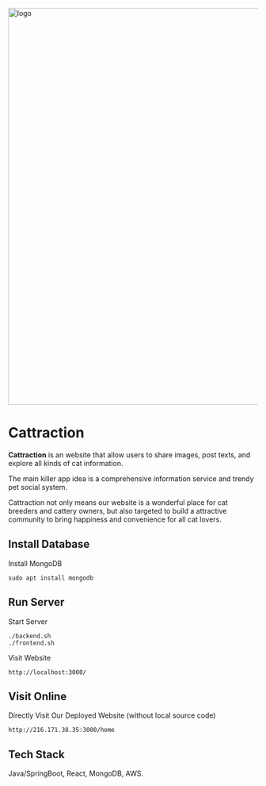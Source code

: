<p align="left"><img width="800" alt="logo" src="https://user-images.githubusercontent.com/38336855/97132695-14c75e80-171e-11eb-997b-44e4ad28e193.png"></p>

# Cattraction

**Cattraction** is an website that allow users to share images, post texts, and explore all kinds of cat information.

The main killer app idea is a comprehensive information service and trendy pet social system.

Cattraction not only means our website is a wonderful place for cat breeders and cattery owners, but also targeted to build a attractive community to bring happiness and convenience for all cat lovers.





## Install Database
Install MongoDB
```
sudo apt install mongodb
```

## Run Server
Start Server
```
./backend.sh
./frontend.sh
```

Visit Website
```
http://localhost:3000/
```


## Visit Online
Directly Visit Our Deployed Website (without local source code)
```
http://216.171.38.35:3000/home
```



## Tech Stack
Java/SpringBoot, React, MongoDB, AWS.
